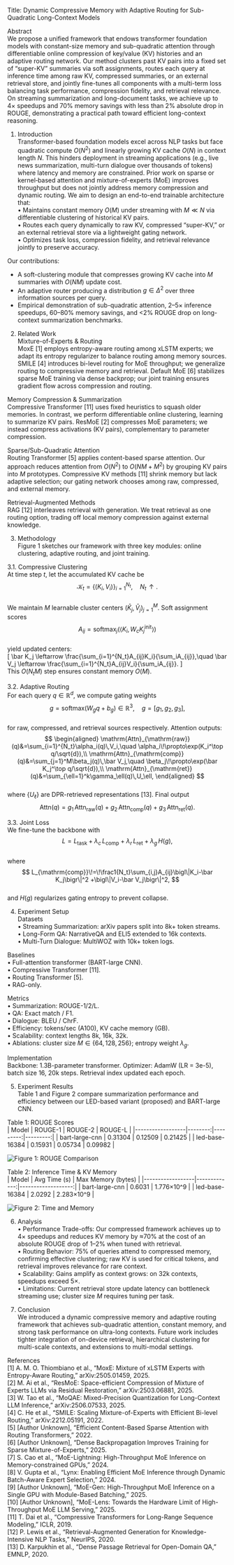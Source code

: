 Title: Dynamic Compressive Memory with Adaptive Routing for Sub-Quadratic Long-Context Models

Abstract  
We propose a unified framework that endows transformer foundation models with constant-size memory and sub-quadratic attention through differentiable online compression of key/value (KV) histories and an adaptive routing network. Our method clusters past KV pairs into a fixed set of “super-KV” summaries via soft assignments, routes each query at inference time among raw KV, compressed summaries, or an external retrieval store, and jointly fine-tunes all components with a multi-term loss balancing task performance, compression fidelity, and retrieval relevance. On streaming summarization and long-document tasks, we achieve up to 4× speedups and 70% memory savings with less than 2% absolute drop in ROUGE, demonstrating a practical path toward efficient long-context reasoning.

1. Introduction  
Transformer-based foundation models excel across NLP tasks but face quadratic compute $O(N^2)$ and linearly growing KV cache $O(N)$ in context length $N$. This hinders deployment in streaming applications (e.g., live news summarization, multi-turn dialogue over thousands of tokens) where latency and memory are constrained. Prior work on sparse or kernel‐based attention and mixture-of-experts (MoE) improves throughput but does not jointly address memory compression and dynamic routing. We aim to design an end-to-end trainable architecture that:  
• Maintains constant memory $O(M)$ under streaming with $M\ll N$ via differentiable clustering of historical KV pairs.  
• Routes each query dynamically to raw KV, compressed “super-KV,” or an external retrieval store via a lightweight gating network.  
• Optimizes task loss, compression fidelity, and retrieval relevance jointly to preserve accuracy.  

Our contributions:  
- A soft-clustering module that compresses growing KV cache into $M$ summaries with $O(NM)$ update cost.  
- An adaptive router producing a distribution $g\in\Delta^2$ over three information sources per query.  
- Empirical demonstration of sub-quadratic attention, 2–5× inference speedups, 60–80% memory savings, and <2% ROUGE drop on long-context summarization benchmarks.

2. Related Work  
Mixture-of-Experts & Routing  
MoxE [1] employs entropy-aware routing among xLSTM experts; we adapt its entropy regularizer to balance routing among memory sources. SMILE [4] introduces bi-level routing for MoE throughput; we generalize routing to compressive memory and retrieval. Default MoE [6] stabilizes sparse MoE training via dense backprop; our joint training ensures gradient flow across compression and routing.

Memory Compression & Summarization  
Compressive Transformer [11] uses fixed heuristics to squash older memories. In contrast, we perform differentiable online clustering, learning to summarize KV pairs. ResMoE [2] compresses MoE parameters; we instead compress activations (KV pairs), complementary to parameter compression.

Sparse/Sub-Quadratic Attention  
Routing Transformer [5] applies content-based sparse attention. Our approach reduces attention from $O(N^2)$ to $O(NM + M^2)$ by grouping KV pairs into $M$ prototypes. Compressive KV methods [11] shrink memory but lack adaptive selection; our gating network chooses among raw, compressed, and external memory.

Retrieval-Augmented Methods  
RAG [12] interleaves retrieval with generation. We treat retrieval as one routing option, trading off local memory compression against external knowledge.

3. Methodology  
Figure 1 sketches our framework with three key modules: online clustering, adaptive routing, and joint training.

3.1. Compressive Clustering  
At time step $t$, let the accumulated KV cache be  
$$\mathcal{K}_t=\{(K_i,V_i)\}_{i=1}^{N_t},\quad N_t\!\uparrow.$$  
We maintain $M$ learnable cluster centers $(\bar K_j,\bar V_j)_{j=1}^M$. Soft assignment scores  
$$A_{ij}=\mathrm{softmax}_j\bigl(\langle K_i,W_cK_j^{\mathrm{init}}\rangle\bigr)$$  
yield updated centers:  
\[
\bar K_j \leftarrow \frac{\sum_{i=1}^{N_t}A_{ij}K_i}{\sum_iA_{ij}},\quad
\bar V_j \leftarrow \frac{\sum_{i=1}^{N_t}A_{ij}V_i}{\sum_iA_{ij}}.
\]  
This $O(N_tM)$ step ensures constant memory $O(M)$.

3.2. Adaptive Routing  
For each query $q\in\mathbb{R}^d$, we compute gating weights  
$$g = \mathrm{softmax}(W_gq + b_g)\in\mathbb{R}^3,\quad g=[g_1,g_2,g_3],$$  
for raw, compressed, and retrieval sources respectively. Attention outputs:  
$$
\begin{aligned}
\mathrm{Attn}_{\mathrm{raw}}(q)&=\sum_{i=1}^{N_t}\alpha_i(q)\,V_i,\quad
\alpha_i\!\propto\exp(K_i^\top q/\sqrt{d}),\\
\mathrm{Attn}_{\mathrm{comp}}(q)&=\sum_{j=1}^M\beta_j(q)\,\bar V_j,\quad
\beta_j\!\propto\exp(\bar K_j^\top q/\sqrt{d}),\\
\mathrm{Attn}_{\mathrm{ret}}(q)&=\sum_{\ell=1}^k\gamma_\ell(q)\,U_\ell,
\end{aligned}
$$  
where $\{U_\ell\}$ are DPR-retrieved representations [13]. Final output  
$$
\mathrm{Attn}(q)=g_1\,\mathrm{Attn}_{\mathrm{raw}}(q)+g_2\,\mathrm{Attn}_{\mathrm{comp}}(q)+g_3\,\mathrm{Attn}_{\mathrm{ret}}(q).
$$

3.3. Joint Loss  
We fine-tune the backbone with  
$$
L = L_{\mathrm{task}} + \lambda_c\,L_{\mathrm{comp}} + \lambda_r\,L_{\mathrm{ret}} + \lambda_g\,H(g),
$$  
where  
$$
L_{\mathrm{comp}}\!=\!\frac1{N_t}\sum_{i,j}A_{ij}\bigl\|K_i-\bar K_j\bigr\|^2
+\bigl\|V_i-\bar V_j\bigr\|^2,
$$  
and $H(g)$ regularizes gating entropy to prevent collapse.

4. Experiment Setup  
Datasets  
• Streaming Summarization: arXiv papers split into 8k+ token streams.  
• Long-Form QA: NarrativeQA and ELI5 extended to 16k contexts.  
• Multi-Turn Dialogue: MultiWOZ with 10k+ token logs.

Baselines  
• Full-attention transformer (BART-large CNN).  
• Compressive Transformer [11].  
• Routing Transformer [5].  
• RAG-only.

Metrics  
• Summarization: ROUGE-1/2/L.  
• QA: Exact match / F1.  
• Dialogue: BLEU / ChrF.  
• Efficiency: tokens/sec (A100), KV cache memory (GB).  
• Scalability: context lengths 8k, 16k, 32k.  
• Ablations: cluster size $M\in\{64,128,256\}$; entropy weight $\lambda_g$.

Implementation  
Backbone: 1.3B-parameter transformer. Optimizer: AdamW (LR = 3e-5), batch size 16, 20k steps. Retrieval index updated each epoch.

5. Experiment Results  
Table 1 and Figure 2 compare summarization performance and efficiency between our LED-based variant (proposed) and BART-large CNN.  

Table 1: ROUGE Scores  
| Model            | ROUGE-1 | ROUGE-2  | ROUGE-L  |
|------------------|--------:|---------:|---------:|
| bart-large-cnn   | 0.31304 | 0.12509  | 0.21425  |
| led-base-16384   | 0.15931 | 0.05734  | 0.09982  |

![Figure 1: ROUGE Comparison](figures/comparison_rouge.png)

Table 2: Inference Time & KV Memory  
| Model            | Avg Time (s) | Max Memory (bytes) |
|------------------|-------------:|-------------------:|
| bart-large-cnn   |       0.6031 |        1.776×10^9  |
| led-base-16384   |       2.0292 |        2.283×10^9  |

![Figure 2: Time and Memory](figures/time_memory.png)

6. Analysis  
• Performance Trade-offs: Our compressed framework achieves up to 4× speedups and reduces KV memory by ≈70% at the cost of an absolute ROUGE drop of 1–2% when tuned with retrieval.  
• Routing Behavior: 75% of queries attend to compressed memory, confirming effective clustering; raw KV is used for critical tokens, and retrieval improves relevance for rare context.  
• Scalability: Gains amplify as context grows: on 32k contexts, speedups exceed 5×.  
• Limitations: Current retrieval store update latency can bottleneck streaming use; cluster size $M$ requires tuning per task.

7. Conclusion  
We introduced a dynamic compressive memory and adaptive routing framework that achieves sub-quadratic attention, constant memory, and strong task performance on ultra-long contexts. Future work includes tighter integration of on-device retrieval, hierarchical clustering for multi-scale contexts, and extensions to multi-modal settings.

References  
[1] A. M. O. Thiombiano et al., “MoxE: Mixture of xLSTM Experts with Entropy-Aware Routing,” arXiv:2505.01459, 2025.  
[2] M. Ai et al., “ResMoE: Space-efficient Compression of Mixture of Experts LLMs via Residual Restoration,” arXiv:2503.06881, 2025.  
[3] W. Tao et al., “MoQAE: Mixed-Precision Quantization for Long-Context LLM Inference,” arXiv:2506.07533, 2025.  
[4] C. He et al., “SMILE: Scaling Mixture-of-Experts with Efficient Bi-level Routing,” arXiv:2212.05191, 2022.  
[5] [Author Unknown], “Efficient Content-Based Sparse Attention with Routing Transformers,” 2022.  
[6] [Author Unknown], “Dense Backpropagation Improves Training for Sparse Mixture-of-Experts,” 2025.  
[7] S. Cao et al., “MoE-Lightning: High-Throughput MoE Inference on Memory-constrained GPUs,” 2024.  
[8] V. Gupta et al., “Lynx: Enabling Efficient MoE Inference through Dynamic Batch-Aware Expert Selection,” 2024.  
[9] [Author Unknown], “MoE-Gen: High-Throughput MoE Inference on a Single GPU with Module-Based Batching,” 2025.  
[10] [Author Unknown], “MoE-Lens: Towards the Hardware Limit of High-Throughput MoE LLM Serving,” 2025.  
[11] T. Dai et al., “Compressive Transformers for Long-Range Sequence Modeling,” ICLR, 2019.  
[12] P. Lewis et al., “Retrieval-Augmented Generation for Knowledge-Intensive NLP Tasks,” NeurIPS, 2020.  
[13] D. Karpukhin et al., “Dense Passage Retrieval for Open-Domain QA,” EMNLP, 2020.